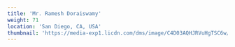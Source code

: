 ```yaml
---
title: 'Mr. Ramesh Doraiswamy'
weight: 71
location: 'San Diego, CA, USA'
thumbnail: 'https://media-exp1.licdn.com/dms/image/C4D03AQHJRVuHgTSC6w/profile-displayphoto-shrink_200_200/0/1609718195742?e=1630540800&v=beta&t=BFEZlUGLYbO5RWfwB_PY7LTnBkIQp_l4JT8ssfVjHH4'
---
```

